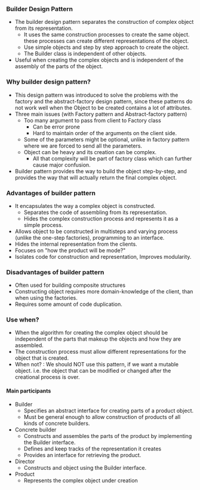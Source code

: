 ### Builder Design Pattern
* The builder design pattern separates the construction of complex object from its representation.
    * It uses the same construction processes to create the same object. these processes can create different representations of the object.
    * Use simple objects and step by step approach to create the object.
    * The Builder class is independent of other objects.
* Useful when creating the complex objects and is independent of the assembly of the parts of the object.

### Why builder design pattern?
* This design pattern was introduced to solve the problems with the factory and the abstract-factory design pattern, since these patterns do not work well when the Object to be created contains a lot of attributes.
* Three main issues (with Factory pattern and Abstract-factory pattern)
    * Too many argument to pass from client to Factory class
        * Can be error prone
        * Hard to maintain order of the arguments on the client side.
    * Some of the parameters might be optional, unlike in factory pattern where we are forced to send all the parameters.
    * Object can be heavy and its creation can be complex.
        * All that complexity will be part of factory class which can further cause major confusion.
* Builder pattern provides the  way to build the object step-by-step, and provides the way that will actually return the final complex object.

### Advantages of builder pattern
* It encapsulates the way a complex object is constructed.
    * Separates the code of assembling from its representation.
    * Hides the complex construction process and represents it as a simple process.
* Allows object to be constructed in multisteps and varying process (unlike the one-step factories), programming to an interface.
* Hides the internal representation from the clients.
* Focuses on "how the product will be mode?"
* Isolates code for construction and representation, Improves modularity. 

### Disadvantages of builder pattern
* Often used for building composite structures
* Constructing object requires more domain-knowledge of the client, than when using the factories.
* Requires some amount of code duplication.

### Use when?
* When the algorithm for creating the complex object should be independent of the parts that makeup the objects and how they are assembled.
* The construction process must allow different representations for the object that is created.
* When not? : We should NOT use this pattern, if we want a mutable object. i.e. the object that can be modified or changed after the creational process is over.

#### Main participants
* Builder
    * Specifies an abstract interface for creating parts of a product object.
    * Must be general enough to allow construction of products of all kinds of concrete builders.
* Concrete builder
    * Constructs and assembles the parts of the product by implementing the Builder interface.
    * Defines and keep tracks of the representation it creates
    * Provides an interface for retrieving the product.
* Director
    * Constructs and object using the Builder interface.
* Product
    * Represents the complex object under creation
